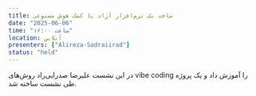 ```yaml
---
title: ساخت یک نرم‌افزار آزاد با کمک هوش مصنوعی
date: "2025-06-06"
time: "ساعت ۱۶:۰۰"
location: آنلاین
presenters: ["Alireza-Sadraiirad"]
status: "held"
---
```


در این نشست علیرضا صدرایی‌راد روش‌های vibe coding را آموزش داد و یک پروژه طی نشست ساخته شد.